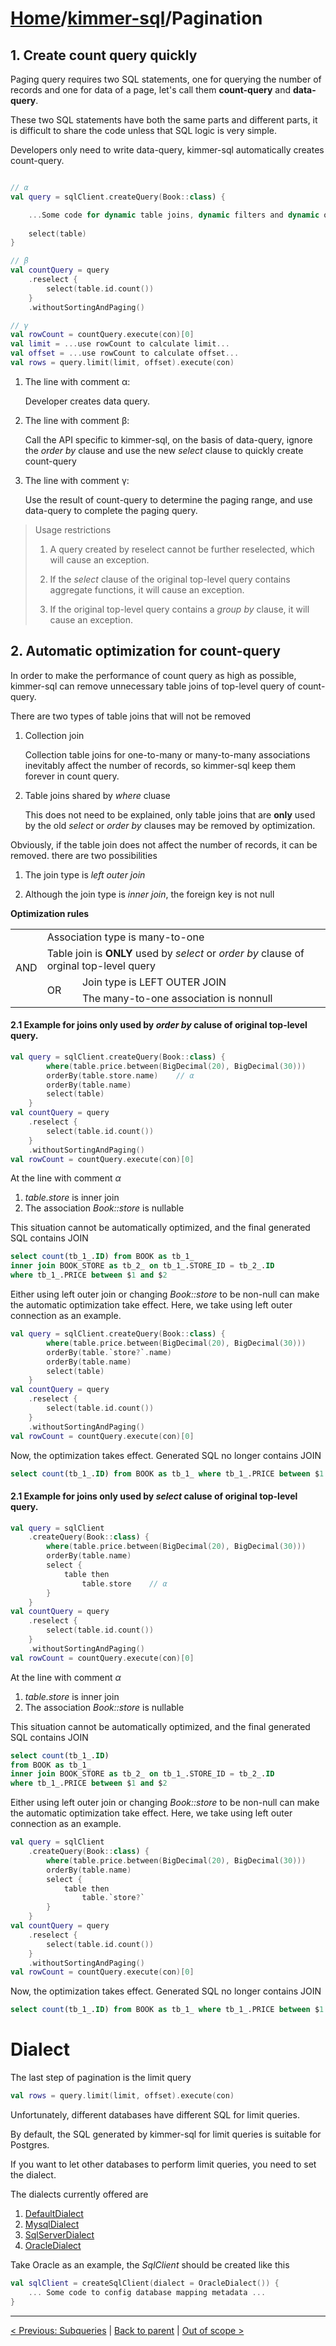 # [Home](https://github.com/babyfish-ct/kimmer)/[kimmer-sql](./README.md)/Pagination

## 1. Create count query quickly

Paging query requires two SQL statements, one for querying the number of records and one for data of a page, let's call them **count-query** and **data-query**. 

These two SQL statements have both the same parts and different parts, it is difficult to share the code unless that SQL logic is very simple.

Developers only need to write data-query, kimmer-sql automatically creates count-query.

```kt

// α
val query = sqlClient.createQuery(Book::class) {

    ...Some code for dynamic table joins, dynamic filters and dynamic orders ...
    
    select(table)
}

// β
val countQuery = query
    .reselect {
        select(table.id.count())
    }
    .withoutSortingAndPaging()

// γ
val rowCount = countQuery.execute(con)[0]
val limit = ...use rowCount to calculate limit...
val offset = ...use rowCount to calculate offset...
val rows = query.limit(limit, offset).execute(con)
```


1. The line with comment α: 

    Developer creates data query.

2. The line with comment β: 

    Call the API specific to kimmer-sql, on the basis of data-query, ignore the *order by* clause and use the new *select* clause to quickly create count-query
    
3. The line with comment γ: 

    Use the result of count-query to determine the paging range, and use data-query to complete the paging query.

> Usage restrictions
>   
>   1. A query created by reselect cannot be further reselected, which will cause an exception.
>   
>   2. If the *select* clause of the original top-level query contains aggregate functions, it will cause an exception.
>   
>   3. If the original top-level query contains a *group by* clause, it will cause an exception.

## 2. Automatic optimization for count-query

In order to make the performance of count query as high as possible, kimmer-sql can remove unnecessary table joins of top-level query of count-query.

There are two types of table joins that will not be removed

1. Collection join
    
    Collection table joins for one-to-many or many-to-many associations inevitably affect the number of records, so kimmer-sql keep them forever in count query.

2. Table joins shared by *where* cluase

    This does not need to be explained, only table joins that are **only** used by the old *select* or *order by* clauses may be removed by optimization.
    
Obviously, if the table join does not affect the number of records, it can be removed. there are two possibilities

1. The join type is *left outer join*

3. Although the join type is *inner join*, the foreign key is not null

**Optimization rules**

<table>
    <tr>
        <td rowspan="4">
            AND
        </td>
        <td colspan="2">
            Association type is many-to-one
        </td>
    </tr>
    <tr>
        <td colspan="2">
            Table join is <b>ONLY</b> used by <i>select</i> or <i>order by</i> clause of orginal top-level query
        </td>
    </tr>
    <tr>
        <td rowspan="2">
            OR
        </td>
        <td>
            Join type is LEFT OUTER JOIN
        </td>
    </tr>
    <tr>
        <td>
            The many-to-one association is nonnull 
        </td>
    </tr>
</table>

#### 2.1 Example for joins only used by *order by* caluse of original top-level query.

```kt
val query = sqlClient.createQuery(Book::class) {
        where(table.price.between(BigDecimal(20), BigDecimal(30)))
        orderBy(table.store.name)    // α
        orderBy(table.name)
        select(table)
    }
val countQuery = query
    .reselect {
        select(table.id.count())
    }
    .withoutSortingAndPaging()
val rowCount = countQuery.execute(con)[0]
```

At the line with comment *α*

1. *table.store* is inner join
2. The association *Book::store* is nullable

This situation cannot be automatically optimized, and the final generated SQL contains JOIN

```sql
select count(tb_1_.ID) from BOOK as tb_1_ 
inner join BOOK_STORE as tb_2_ on tb_1_.STORE_ID = tb_2_.ID 
where tb_1_.PRICE between $1 and $2
```

Either using left outer join or changing *Book::store* to be non-null can make the automatic optimization take effect. Here, we take using left outer connection as an example.
```kt
val query = sqlClient.createQuery(Book::class) {
        where(table.price.between(BigDecimal(20), BigDecimal(30)))
        orderBy(table.`store?`.name)    
        orderBy(table.name)
        select(table)
    }
val countQuery = query
    .reselect {
        select(table.id.count())
    }
    .withoutSortingAndPaging()
val rowCount = countQuery.execute(con)[0]
```
Now, the optimization takes effect. Generated SQL no longer contains JOIN
```sql
select count(tb_1_.ID) from BOOK as tb_1_ where tb_1_.PRICE between $1 and $2
```

#### 2.1 Example for joins only used by *select* caluse of original top-level query.

```kt
val query = sqlClient
    .createQuery(Book::class) {
        where(table.price.between(BigDecimal(20), BigDecimal(30)))
        orderBy(table.name)
        select {
            table then 
                table.store    // α
        }
    }
val countQuery = query
    .reselect {
        select(table.id.count())
    }
    .withoutSortingAndPaging()
val rowCount = countQuery.execute(con)[0]
```

At the line with comment *α*

1. *table.store* is inner join
2. The association *Book::store* is nullable

This situation cannot be automatically optimized, and the final generated SQL contains JOIN

```sql
select count(tb_1_.ID) 
from BOOK as tb_1_ 
inner join BOOK_STORE as tb_2_ on tb_1_.STORE_ID = tb_2_.ID 
where tb_1_.PRICE between $1 and $2
```

Either using left outer join or changing *Book::store* to be non-null can make the automatic optimization take effect. Here, we take using left outer connection as an example.
```kt
val query = sqlClient
    .createQuery(Book::class) {
        where(table.price.between(BigDecimal(20), BigDecimal(30)))
        orderBy(table.name)
        select {
            table then 
                table.`store?`
        }
    }
val countQuery = query
    .reselect {
        select(table.id.count())
    }
    .withoutSortingAndPaging()
val rowCount = countQuery.execute(con)[0]
```
Now, the optimization takes effect. Generated SQL no longer contains JOIN
```sql
select count(tb_1_.ID) from BOOK as tb_1_ where tb_1_.PRICE between $1 and $2
```

# Dialect

The last step of pagination is the limit query
```kt
val rows = query.limit(limit, offset).execute(con)
```

Unfortunately, different databases have different SQL for limit queries.

By default, the SQL generated by kimmer-sql for limit queries is suitable for Postgres.

If you want to let other databases to perform limit queries, you need to set the dialect.

The dialects currently offered are

1. [DefaultDialect](../../project/kimmer-sql/src/main/kotlin/org/babyfish/kimmer/sql/runtime/dialect/DefaultDialect.kt)
2. [MysqlDialect](../../project/kimmer-sql/src/main/kotlin/org/babyfish/kimmer/sql/runtime/dialect/MysqlDialect.kt)
3. [SqlServerDialect](../../project/kimmer-sql/src/main/kotlin/org/babyfish/kimmer/sql/runtime/dialect/SqlServerDialect.kt)
4. [OracleDialect](../../project/kimmer-sql/src/main/kotlin/org/babyfish/kimmer/sql/runtime/dialect/OracleDialect.kt)

Take Oracle as an example, the *SqlClient* should be created like this

```kt
val sqlClient = createSqlClient(dialect = OracleDialect()) {
    ... Some code to config database mapping metadata ...    
}
```


------------------
[< Previous: Subqueries](./subqueries.md) | [Back to parent](./README.md) | [Out of scope >](./out-of-scope.md)
